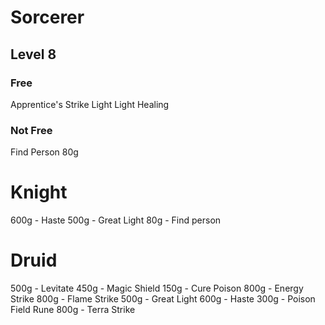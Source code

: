 # Sorcerer

## Level 8

### Free

Apprentice's Strike
Light
Light Healing

### Not Free

Find Person 80g

# Knight

600g - Haste
500g - Great Light
80g - Find person

# Druid

500g - Levitate
450g - Magic Shield
150g - Cure Poison
800g - Energy Strike
800g - Flame Strike
500g - Great Light
600g - Haste
300g - Poison Field Rune
800g - Terra Strike
